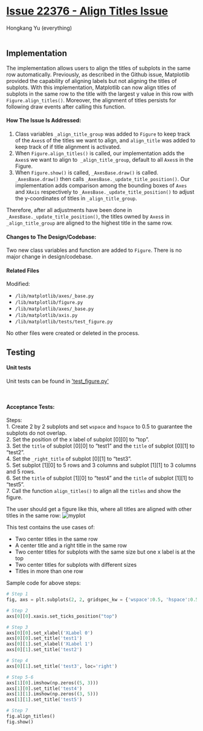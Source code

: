 # [Issue 22376 - Align Titles Issue](https://github.com/matplotlib/matplotlib/issues/22376)
Hongkang Yu (everything)
<br /><br />

## **Implementation**
The implementation allows users to align the titles of subplots in the same row automatically. Previously, as described in the Github issue, Matplotlib provided the capability of aligning labels but not aligning the titles of subplots. With this implementation, Matplotlib can now align titles of subplots in the same row to the title with the largest y value in this row with `Figure.align_titles()`. Moreover, the alignment of titles persists for following draw events after calling this function.

#### How The Issue Is Addressed:
1. Class variables `_align_title_group` was added to `Figure` to keep track of the `Axes`s of the titles we want to align, and `align_title` was added to keep track of if title alignment is activated. 
2. When `Figure.align_titles()` is called, our implementation adds the `Axes`s we want to align to  `_align_title_group`, default to all `Axes`s in the Figure.
3. When `Figure.show()` is called, `_AxesBase.draw()` is called.  `_AxesBase.draw()` then calls `_AxesBase._update_title_position()`. Our implementation adds comparison among the bounding boxes of `Axes` and `XAxis` respectively to `_AxesBase._update_title_position()` to adjust the y-coordinates of titles in `_align_title_group`.

Therefore, after all adjustments have been done in `_AxesBase._update_title_position()`, the titles owned by `Axes`s in `_align_title_group` are aligned to the highest title in the same row.

#### Changes to The Design/Codebase:
Two new class variables and function are added to `Figure`. There is no major change in design/codebase.

#### Related Files
Modified:
* `/lib/matplotlib/axes/_base.py`
* `/lib/matplotlib/figure.py`
* `/lib/matplotlib/axes/_base.py`
* `/lib/matplotlib/axis.py`
* `/lib/matplotlib/tests/test_figure.py`

No other files were created or deleted in the process.

## **Testing**

#### **Unit tests**
Unit tests can be found in ['test_figure.py'](https://github.com/sonnmi/d01w23-team-Visual-Learners/blob/4f76ce84b030509cf5b255dea19c4a8b69ce1320/matplotlib-main/lib/matplotlib/tests/test_figure.py#L104-L138)

<br />

#### **Acceptance Tests**:
Steps:\
1. Create 2 by 2 subplots and set `wspace` and `hspace` to 0.5 to guarantee the subplots do not overlap.\
2. Set the position of the x label of subplot \[0]\[0] to “top”.\
3. Set the `title` of subplot \[0]\[0] to “test1” and the `title` of subplot \[0]\[1] to “test2”.\
4. Set the `_right_title` of subplot \[0]\[1] to “test3”.\
5. Set subplot \[1]\[0] to 5 rows and 3 columns and subplot \[1]\[1] to 3 columns and 5 rows.\
6. Set the `title` of subplot \[1]\[0] to “test4” and the `title` of subplot \[1]\[1] to “test5”.\
7. Call the function `align_titles()` to align all the `titles` and show the figure.

The user should get a figure like this, where all titles are aligned with other titles in the same row:
![myplot](https://user-images.githubusercontent.com/57647309/224600974-d2442a14-72cd-4369-848f-896552051499.png)

This test contains the use cases of:
* Two center titles in the same row
* A center title and a right title in the same row
* Two center titles for subplots with the same size but one x label is at the top
* Two center titles for subplots with different sizes
* Titles in more than one row

Sample code for above steps:
```python
# Step 1  
fig, axs = plt.subplots(2, 2, gridspec_kw = {'wspace':0.5, 'hspace':0.5})  

# Step 2  
axs[0][0].xaxis.set_ticks_position("top")  

# Step 3  
axs[0][0].set_xlabel('XLabel 0')  
axs[0][0].set_title('test1')  
axs[0][1].set_xlabel('XLabel 1')  
axs[0][1].set_title('test2')  

# Step 4  
axs[0][1].set_title('test3', loc='right')  

# Step 5-6  
axs[1][0].imshow(np.zeros((5, 3)))  
axs[1][0].set_title('test4')  
axs[1][1].imshow(np.zeros((3, 5)))  
axs[1][1].set_title('test5')  

# Step 7  
fig.align_titles()  
fig.show()
```
